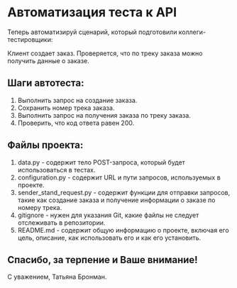 # **Автоматизация теста к API**

Теперь автоматизируй сценарий, который подготовили коллеги-тестировщики:

Клиент создает заказ.
Проверяется, что по треку заказа можно получить данные о заказе.

## **Шаги автотеста:**
1. Выполнить запрос на создание заказа.
2. Сохранить номер трека заказа.
3. Выполнить запрос на получения заказа по треку заказа.
4. Проверить, что код ответа равен 200.

## **Файлы проекта:**
1. data.py - содержит тело POST-запроса, который будет использоваться в тестах.
2. configuration.py - содержит URL и пути запросов, используемых в проекте.
3. sender_stand_request.py - содержит функции для отправки запросов, такие как создание заказа и получение информации о заказе по номеру трека.
4. gitignore - нужен для указания Git, какие файлы не следует отслеживать в репозитории.
5. README.md - содержит общую информацию о проекте, включая его цель, описание, как использовать его и как его установить.

## Спасибо, за терпение и Ваше внимание!

С уважением, Татьяна Бронман.